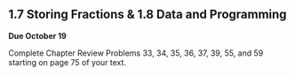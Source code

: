 ## 1.7 Storing Fractions & 1.8 Data and Programming

**Due October 19**

Complete Chapter Review Problems 33, 34, 35, 36, 37, 39, 55, and 59 starting on page 75 of your text.
